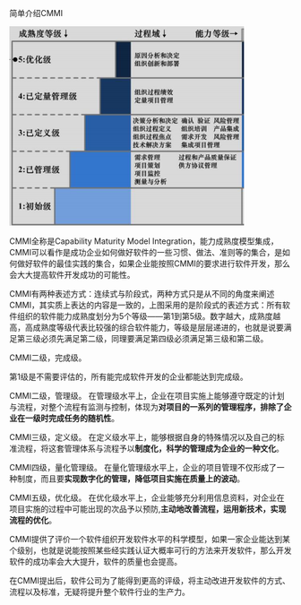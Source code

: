 简单介绍CMMI

![CMMI](images/CMMI.PNG)

CMMI全称是Capability Maturity Model Integration，能力成熟度模型集成，CMMI可以看作是成功企业如何做好软件的一些习惯、做法、准则等的集合，是如何做好软件的最佳实践的集合，如果企业能按照CMMI的要求进行软件开发，那么会大大提高软件开发成功的可能性。

CMMI有两种表述方式：连续式与阶段式，两种方式只是从不同的角度来阐述CMMI，其实质上表达的内容是一致的，上图采用的是阶段式的表述方式：所有软件组织的软件能力成熟度划分为5个等级——第1到第5级。数字越大，成熟度越高，高成熟度等级代表比较强的综合软件能力，等级是层层递进的，也就是说要满足第三级必须先满足第二级，同理要满足第四级必须满足第三级和第二级。

CMMI二级，完成级。

第1级是不需要评估的，所有能完成软件开发的企业都能达到完成级。

CMMI二级，管理级。 
在管理级水平上，企业在项目实施上能够遵守既定的计划与流程，对整个流程有监测与控制，体现为**对项目的一系列的管理程序，排除了企业在一级时完成任务的随机性**。

CMMI三级，定义级。 
在定义级水平上，能够根据自身的特殊情况以及自己的标准流程，将这套管理体系与流程予以**制度化，科学的管理成为企业的一种文化**。

CMMI四级，量化管理级。 
在量化管理级水平上，企业的项目管理不仅形成了一种制度，而且要**实现数字化的管理，降低项目实施在质量上的波动**。

CMMI五级，优化级。 
在优化级水平上，企业能够充分利用信息资料，对企业在项目实施的过程中可能出现的次品予以预防,**主动地改善流程，运用新技术，实现流程的优化**。

CMMI提供了评价一个软件组织开发软件水平的科学模型，如果一家企业能达到某个级别，也就是说能按照某些经实践认证大概率可行的方法来开发软件，那么开发软件的成功率会大大提升，软件的质量也会提高。

在CMMI提出后，软件公司为了能得到更高的评级，将主动改进开发软件的方式、流程以及标准，无疑将提升整个软件行业的生产力。
